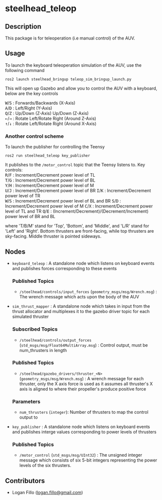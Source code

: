 # steelhead_teleop
## Description

This package is for teleoperation (i.e manual control) of the AUV.

## Usage

To launch the keyboard teleoperation simulation of the AUV, use the following command

    ros2 launch steelhead_bringup teleop_sim_bringup_launch.py

This will open up Gazebo and allow you to control the AUV with a keyboard, below are the key controls 

<kbd>W</kbd>/<kbd>S</kbd> : Forwards/Backwards (X-Axis)  
<kbd>A</kbd>/<kbd>D</kbd> : Left/Right (Y-Axis)  
<kbd>Q</kbd>/<kbd>Z</kbd> : Up/Down (Z-Axis)  Up/Down (Z-Axis)  
<kbd>←</kbd>/<kbd>→</kbd> : Rotate Left/Rotate Right (Around Z-Axis)   
<kbd>↑</kbd>/<kbd>↓</kbd> : Rotate Left/Rotate Right (Around X-Axis)

### Another control scheme

To launch the publisher for controlling the Teensy

    ros2 run steelhead_teleop key_publisher

It publishes to the `/motor_control` topic that the Teensy listens to. Key controls:  
<kbd>R</kbd>/<kbd>F</kbd> : Increment/Decrement power level of TL  
<kbd>T</kbd>/<kbd>G</kbd> : Increment/Decrement power level of BL  
<kbd>Y</kbd>/<kbd>H</kbd> : Increment/Decrement power level of M  
<kbd>U</kbd>/<kbd>J</kbd> : Increment/Decrement power level of BR
<kbd>I</kbd>/<kbd>K</kbd> : Increment/Decrement power level of TR  
<kbd>W</kbd>/<kbd>S</kbd> : Increment/Decrement power level of BL and BR
<kbd>S</kbd>/<kbd>D</kbd> : Increment/Decrement power level of M
<kbd>C</kbd>/<kbd>X</kbd> : Increment/Decrement power level of TL and TR
<kbd>Q</kbd>/<kbd>E</kbd> : (Increment/Decrement)/(Decrement/Increment) power level of BR and BL  

where 'T/B/M' stand for 'Top', 'Bottom', and 'Middle', and 'L/R' stand for 'Left' and 'Right'. Bottom thrusters are front-facing, while top thrusters are sky-facing. Middle thruster is pointed sideways. 

## Nodes

- `keyboard_teleop` : A standalone node which listens on keyboard events and publishes forces corresponding to these events
    ### Published Topics
    - `/steelhead/controls/input_forces` (`geometry_msgs/msg/Wrench.msg`) : The wrench message which acts upon the body of the AUV

- `sim_thrust_mapper` : A standalone node which takes in input from the thrust allocator and multiplexes it to the gazebo driver topic for each simulated thruster

    ### Subscribed Topics
    - `/steelhead/controls/output_forces` (`std_msgs/msg/Float64MultiArray.msg`) : Control output, must be num_thrusters in length

    ### Published Topics
    - `/steelhead/gazebo_drivers/thruster_<N>` (`geometry_msgs/msg/Wrench.msg`) : A wrench message for each thruster, only the X axis force is used as it assumes all thruster's X axis is aligned to where their propeller's produce positive force

    ### Parameters
    - `num_thrusters` (`integer`): Number of thrusters to map the control output to

- `key_publisher` : A standalone node which listens on keyboard events and publishes interge values corresponding to power levels of thrusters
    ### Published Topics
    - `/motor_control` (`std_msgs/msg/UInt32`) : The unsigned integer message which consists of six 5-bit integers representing the power levels of the six thrusters.


## Contributors

- Logan Fillo (logan.fillo@gmail.com)
